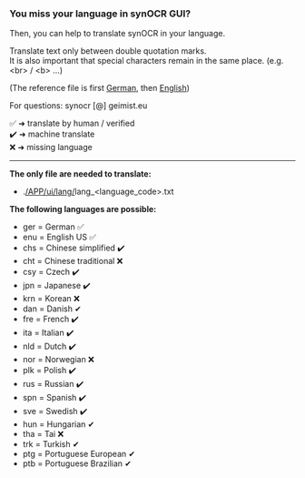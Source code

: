 ### You miss your language in synOCR GUI? 

Then, you can help to translate synOCR in your language.  

Translate text only between double quotation marks.  
It is also important that special characters remain in the same place. (e.g. \<br\> / \<b\> …)
  
(The reference file is first [German](https://git.geimist.eu/geimist/synOCR/src/branch/master/APP/ui/lang/lang_ger.txt), then [English](https://git.geimist.eu/geimist/synOCR/src/branch/master/APP/ui/lang/lang_enu.txt))

For questions: synocr [@] geimist.eu

✅  ➜ translate by human / verified   
✔️  ➜ machine translate   
❌  ➜ missing language

-----

**The only file are needed to translate:**

- .[/APP/ui/lang/](https://git.geimist.eu/geimist/synOCR/src/branch/master/APP/ui/lang)lang_\<language\_code\>.txt
  
**The following languages are possible:**
- ger = German ✅
- enu = English US ✅
- chs = Chinese simplified ✔️
- cht = Chinese traditional ❌
- csy = Czech ✔️
- jpn = Japanese ✔️
- krn = Korean ❌
- dan = Danish ✔
- fre = French ✔️
- ita = Italian ✔️
- nld = Dutch ✔️
- nor = Norwegian ❌
- plk = Polish ✔️
- rus = Russian ✔️
- spn = Spanish ✔️
- sve = Swedish ✔️
- hun = Hungarian ✔
- tha = Tai ❌
- trk = Turkish ✔
- ptg = Portuguese European ✔
- ptb = Portuguese Brazilian ✔
